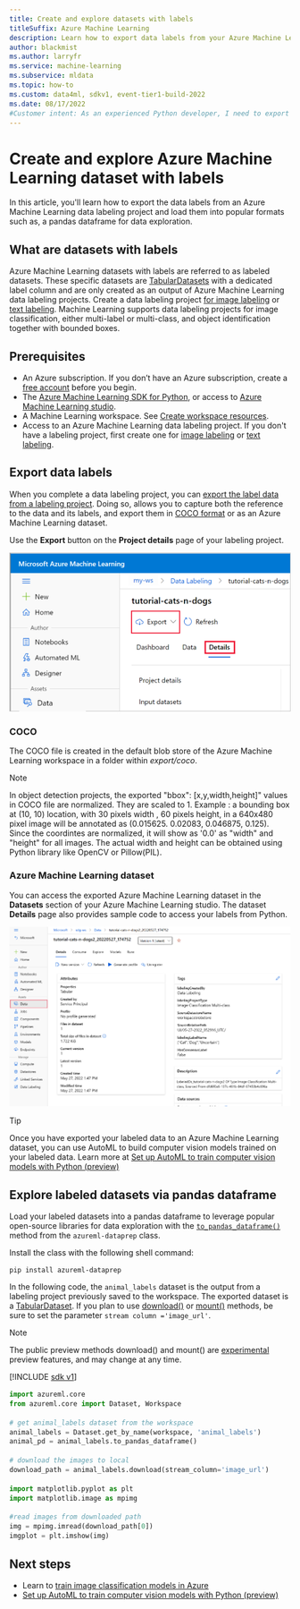 ```yaml
---
title: Create and explore datasets with labels
titleSuffix: Azure Machine Learning
description: Learn how to export data labels from your Azure Machine Learning labeling projects and use them for machine learning tasks.  
author: blackmist
ms.author: larryfr
ms.service: machine-learning
ms.subservice: mldata
ms.topic: how-to
ms.custom: data4ml, sdkv1, event-tier1-build-2022
ms.date: 08/17/2022
#Customer intent: As an experienced Python developer, I need to export my data labels and use them for machine learning tasks.
---
```


# Create and explore Azure Machine Learning dataset with labels

In this article, you'll learn how to export the data labels from an Azure Machine Learning data labeling project and load them into popular formats such as, a pandas dataframe for data exploration. 

## What are datasets with labels 

Azure Machine Learning datasets with labels are referred to as labeled datasets. These specific datasets are [TabularDatasets](/python/api/azureml-core/azureml.data.tabular_dataset.tabulardataset) with a dedicated label column and are only created as an output of Azure Machine Learning data labeling projects. Create a data labeling project [for image labeling](../how-to-create-image-labeling-projects.md) or [text labeling](../how-to-create-text-labeling-projects.md). Machine Learning supports data labeling projects for image classification, either multi-label or multi-class, and object identification together with bounded boxes.

## Prerequisites

* An Azure subscription. If you don’t have an Azure subscription, create a [free account](https://azure.microsoft.com/free/) before you begin.
* The [Azure Machine Learning SDK for Python](/python/api/overview/azure/ml/intro), or access to [Azure Machine Learning studio](https://ml.azure.com/).
* A Machine Learning workspace. See [Create workspace resources](../quickstart-create-resources.md).
* Access to an Azure Machine Learning data labeling project. If you don't have a labeling project, first create one for [image labeling](../how-to-create-image-labeling-projects.md) or [text labeling](../how-to-create-text-labeling-projects.md).

## Export data labels 

When you complete a data labeling project, you can [export the label data from a labeling project](../how-to-create-image-labeling-projects.md#export-the-labels). Doing so, allows you to capture both the reference to the data and its labels, and export them in [COCO format](http://cocodataset.org/#format-data) or as an Azure Machine Learning dataset. 

Use the **Export** button on the **Project details** page of your labeling project.

![Export button in studio UI](./media/how-to-use-labeled-dataset/export-button.png)

### COCO 

 The COCO file is created in the default blob store of the Azure Machine Learning workspace in a folder within *export/coco*. 
 
>[!NOTE]
>In object detection projects, the exported "bbox": [x,y,width,height]" values in COCO file are normalized. They are scaled to 1. Example : a bounding box at (10, 10) location, with 30 pixels width , 60 pixels height, in a 640x480 pixel image will be annotated as (0.015625. 0.02083, 0.046875, 0.125). Since the coordintes are normalized, it will show as '0.0' as "width" and "height" for all images. The actual width and height can be obtained using Python library like OpenCV  or Pillow(PIL).

### Azure Machine Learning dataset

You can access the exported Azure Machine Learning dataset in the **Datasets** section of your Azure Machine Learning studio. The dataset **Details** page also provides sample code to access your labels from Python.

![Exported dataset](../media/how-to-create-labeling-projects/exported-dataset.png)

> [!TIP]
> Once you have exported your labeled data to an Azure Machine Learning dataset, you can use AutoML to build computer vision models trained on your labeled data. Learn more at [Set up AutoML to train computer vision models with Python (preview)](../how-to-auto-train-image-models.md)

## Explore labeled datasets via pandas dataframe

Load your labeled datasets into a pandas dataframe to leverage popular open-source libraries for data exploration with the [`to_pandas_dataframe()`](/python/api/azureml-core/azureml.data.tabulardataset#to-pandas-dataframe-on-error--null---out-of-range-datetime--null--) method from the `azureml-dataprep` class. 

Install the class with the following shell command: 

```shell
pip install azureml-dataprep
```

In the following code, the `animal_labels` dataset is the output from a labeling project previously saved to the workspace.
The exported dataset is a [TabularDataset](/python/api/azureml-core/azureml.data.tabular_dataset.tabulardataset). If you plan to use [download()](/python/api/azureml-core/azureml.data.tabulardataset#azureml-data-tabulardataset-download) or [mount()](/python/api/azureml-core/azureml.data.tabulardataset#azureml-data-tabulardataset-mount) methods, be sure to set the parameter `stream column ='image_url'`. 

> [!NOTE]
> The public preview methods download() and mount() are [experimental](/python/api/overview/azure/ml/#stable-vs-experimental) preview features, and may change at any time.

[!INCLUDE [sdk v1](../../../includes/machine-learning-sdk-v1.md)]

```Python
import azureml.core
from azureml.core import Dataset, Workspace

# get animal_labels dataset from the workspace
animal_labels = Dataset.get_by_name(workspace, 'animal_labels')
animal_pd = animal_labels.to_pandas_dataframe()

# download the images to local 
download_path = animal_labels.download(stream_column='image_url') 

import matplotlib.pyplot as plt
import matplotlib.image as mpimg

#read images from downloaded path
img = mpimg.imread(download_path[0])
imgplot = plt.imshow(img)
```

## Next steps

* Learn to [train image classification models in Azure](../tutorial-train-deploy-notebook.md)
* [Set up AutoML to train computer vision models with Python (preview)](../how-to-auto-train-image-models.md)
